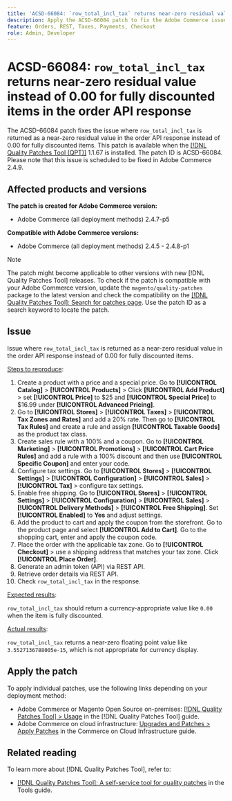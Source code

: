 ```yaml
---
title: 'ACSD-66084: `row_total_incl_tax` returns near-zero residual value instead of 0.00 for fully discounted items in the order API response'
description: Apply the ACSD-66084 patch to fix the Adobe Commerce issue where `row_total_incl_tax` returned as a near-zero residual value instead of 0.00 for fully discounted items in the order API response.
feature: Orders, REST, Taxes, Payments, Checkout
role: Admin, Developer
---
```


# ACSD-66084: `row_total_incl_tax` returns near-zero residual value instead of 0.00 for fully discounted items in the order API response

The ACSD-66084 patch fixes the issue where `row_total_incl_tax` is returned as a near-zero residual value in the order API response instead of 0.00 for fully discounted items. This patch is available when the [[!DNL Quality Patches Tool (QPT)]](/help/tools/quality-patches-tool/quality-patches-tool-to-self-serve-quality-patches.md) 1.1.67 is installed. The patch ID is ACSD-66084. Please note that this issue is scheduled to be fixed in Adobe Commerce 2.4.9.

## Affected products and versions

**The patch is created for Adobe Commerce version:**

* Adobe Commerce (all deployment methods) 2.4.7-p5

**Compatible with Adobe Commerce versions:**

* Adobe Commerce (all deployment methods) 2.4.5 - 2.4.8-p1

>[!NOTE]
>
>The patch might become applicable to other versions with new [!DNL Quality Patches Tool] releases. To check if the patch is compatible with your Adobe Commerce version, update the `magento/quality-patches` package to the latest version and check the compatibility on the [[!DNL Quality Patches Tool]: Search for patches page](https://experienceleague.adobe.com/tools/commerce-quality-patches/index.html). Use the patch ID as a search keyword to locate the patch.

## Issue

Issue where `row_total_incl_tax` is returned as a near-zero residual value in the order API response instead of 0.00 for fully discounted items.

<u>Steps to reproduce</u>:

1. Create a product with a price and a special price. Go to **[!UICONTROL Catalog]** > **[!UICONTROL Products]** > Click **[!UICONTROL Add Product]** > set **[!UICONTROL Price]** to $25 and **[!UICONTROL Special Price]** to $16.99 under **[!UICONTROL Advanced Pricing]**.
1. Go to **[!UICONTROL Stores]** > **[!UICONTROL Taxes]** > **[!UICONTROL Tax Zones and Rates]** and add a 20% rate. Then go to **[!UICONTROL Tax Rules]** and create a rule and assign
**[!UICONTROL Taxable Goods]** as the product tax class.
1. Create sales rule with a 100% and a coupon. Go to **[!UICONTROL Marketing]** > **[!UICONTROL Promotions]** > **[!UICONTROL Cart Price Rules]** and add a rule with a 100% discount and then use **[!UICONTROL Specific Coupon]** and enter your code.
1. Configure tax settings. Go to **[!UICONTROL Stores]** > **[!UICONTROL Settings]** >  **[!UICONTROL Configuration]** > **[!UICONTROL Sales]** > **[!UICONTROL Tax]** > configure tax settings.
1. Enable free shipping. Go to **[!UICONTROL Stores]** > **[!UICONTROL Settings]**  > **[!UICONTROL Configuration]** > **[!UICONTROL Sales]** > **[!UICONTROL Delivery Methods]** > **[!UICONTROL Free Shipping]**. Set **[!UICONTROL Enabled]** to **Yes** and adjust settings.
1. Add the product to cart and apply the coupon from the storefront. Go to the product page and select **[!UICONTROL Add to Cart]**. Go to the shopping cart, enter and apply the coupon code.
1. Place the order with the applicable tax zone. Go to **[!UICONTROL Checkout]** > use a shipping address that matches your tax zone. Click **[!UICONTROL Place Order]**.
1. Generate an admin token (API) via REST API.
1. Retrieve order details via REST API.
1. Check `row_total_incl_tax` in the response. 

<u>Expected results</u>:

`row_total_incl_tax` should return a currency-appropriate value like `0.00` when the item is fully discounted.

<u>Actual results</u>:

`row_total_incl_tax` returns a near-zero floating point value like `3.5527136788005e-15`, which is not appropriate for currency display.

## Apply the patch

To apply individual patches, use the following links depending on your deployment method:

* Adobe Commerce or Magento Open Source on-premises: [[!DNL Quality Patches Tool] > Usage](/help/tools/quality-patches-tool/usage.md) in the [!DNL Quality Patches Tool] guide.
* Adobe Commerce on cloud infrastructure: [Upgrades and Patches > Apply Patches](https://experienceleague.adobe.com/docs/commerce-cloud-service/user-guide/develop/upgrade/apply-patches.html) in the Commerce on Cloud Infrastructure guide.

## Related reading

To learn more about [!DNL Quality Patches Tool], refer to:

* [[!DNL Quality Patches Tool]: A self-service tool for quality patches](/help/tools/quality-patches-tool/quality-patches-tool-to-self-serve-quality-patches.md) in the Tools guide.
